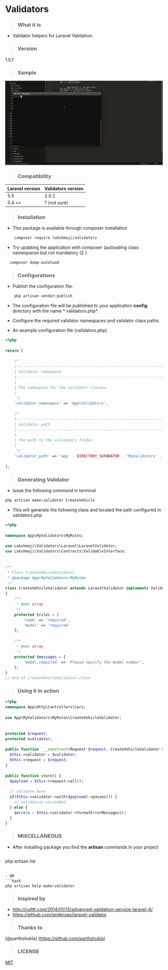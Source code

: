 # Validators



>### What it is

 - Validator helpers for Laravel Validation. 

>### Version

1.0.1

>### Sample

![Image](https://raw.githubusercontent.com/lakshmaji/validators/master/resources/validator.gif)


>### Compatibility

**Laravel version**     | **Validators version**
-------- | ---
5.5      | 1.0.1
5.4 <=   | ? (not sure)



>### Installation

- This package is available through composer installation
```bash
    composer require lakshmaji/validators
```

- Try updating the application with composer (autloading class namespaces but not mandatory :wink:  )
```bash
  composer dump-autoload
```


>### Configurations

- Publish the configuration file.
```bash
    php artisan vendor:publish
```
- The configuration file will be published to your application **config** directory with the name * validators.php*.
- Configure the required validator namespaces and validator class paths.

- An example configuration file (validators.php).
```php
<?php

return [

    /*
    |--------------------------------------------------------------------------
    | Validator namespace
    |--------------------------------------------------------------------------
    |
    | The namespace for the validator classes.
    |
     */
    'validator_namespace' => 'App\Validators',

    /*
    |--------------------------------------------------------------------------
    | Validator path
    |--------------------------------------------------------------------------
    |
    | The path to the validators folder.
    |
     */
    'validator_path' => 'app' . DIRECTORY_SEPARATOR . 'MyValidators' . DIRECTORY_SEPARATOR . 'MyRules',

];

```



>### Generating Validator

- Issue the following command in terminal
```bash
php artisan make:validator CreateVehicle
```

- This will generate the following class and located the path configured in validators.php
```php
<?php 

namespace App\MyValidators\MyRules;

use Lakshmaji\Validators\Laravel\LaravelValidator;
use Lakshmaji\Validators\Contracts\ValidableInterface;


/**
 * Class CreateVehicleValidator
 * @package App\MyValidators\MyRules
 */
class CreateVehicleValidator extends LaravelValidator implements ValidableInterface
{
    /**
     * @var array
     */
    protected $rules = [
        'name' => 'required',
        'model' => 'required'
    ];

    /**
     * @var array
     */
    protected $messages = [
        'model.required' => 'Please specify the model number',
    ];
}
// end of CreateVehicleValidator class
```


>### Using it in action

```php
<?php
namespace App\Http\Controllers\Cars;

use App\MyValidators\MyRules\CreateVehicleValidator;


protected $request;
protected $validator;

public function  __construct(Request $request, CreateVehicleValidator $validator) {
  $this->validator = $validator;
  $this->request = $request;
}

public function store() {
  $payload = $this->request->all();

  // validate here
  if($this->validator->with($payload)->passes()) {
    // validation succedded
  } else {
    $errors = $this->validator->formatErrorMessages();
  }
}

```


>### MISCELLANEOUS

- After installing package you find the **artisan** commands in your project 
  ```bash
php artisan list
  ```

- OR
```bash
php artisan help make:validator
```

>### Inspired by 
- http://culttt.com/2014/01/13/advanced-validation-service-laravel-4/
- https://github.com/andersao/laravel-validator

>### Thanks to 

[@parthshukla] (https://github.com/parthshukla) 

>### LICENSE

[MIT](https://opensource.org/licenses/MIT)


